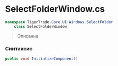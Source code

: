 
# SelectFolderWindow.cs
```csharp
namespace TigerTrade.Core.UI.Windows.SelectFolder  
    class SelectFolderWindow
```

> Описание

### Синтаксис
```csharp
public void InitializeComponent()
```

